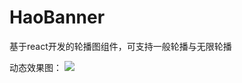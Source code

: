 # HaoBanner

基于react开发的轮播图组件，可支持一般轮播与无限轮播

动态效果图：
![](https://github.com/LuoShengMen/HaoBanner/blob/master/src/img/Oct-23-2018%2015-30-13.gif)
